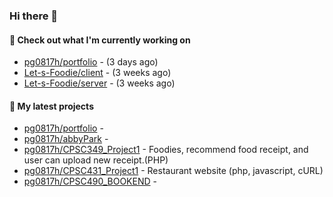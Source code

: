 ### Hi there 👋

#### 👷 Check out what I'm currently working on

- [pg0817h/portfolio](https://github.com/pg0817h/portfolio) -  (3 days ago)
- [Let-s-Foodie/client](https://github.com/Let-s-Foodie/client) -  (3 weeks ago)
- [Let-s-Foodie/server](https://github.com/Let-s-Foodie/server) -  (3 weeks ago)
#### 🌱 My latest projects

- [pg0817h/portfolio](https://github.com/pg0817h/portfolio) - 
- [pg0817h/abbyPark](https://github.com/pg0817h/abbyPark) - 
- [pg0817h/CPSC349_Project1](https://github.com/pg0817h/CPSC349_Project1) - Foodies, recommend food receipt, and user can upload new receipt.(PHP) 
- [pg0817h/CPSC431_Project1](https://github.com/pg0817h/CPSC431_Project1) - Restaurant website (php, javascript, cURL)
- [pg0817h/CPSC490_BOOKEND](https://github.com/pg0817h/CPSC490_BOOKEND) - 